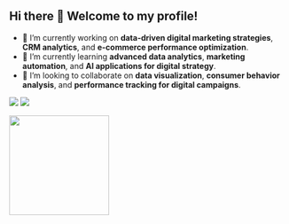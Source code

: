 ## Hi there 👋 Welcome to my profile!

- 🔭 I’m currently working on **data-driven digital marketing strategies**, **CRM analytics**, and **e-commerce performance optimization**.  
- 🌱 I’m currently learning **advanced data analytics**, **marketing automation**, and **AI applications for digital strategy**.  
- 👯 I’m looking to collaborate on **data visualization**, **consumer behavior analysis**, and **performance tracking for digital campaigns**.  


<div> 
 
  <a href = "mailto:isiscavalcantiabraham@gmail.com"><img src="https://img.shields.io/badge/-Gmail-%23333?style=for-the-badge&logo=gmail&logoColor=white" target="_blank"></a>
  <a href="https://www.linkedin.com/in/isisabraham" target="_blank"><img src="https://img.shields.io/badge/-LinkedIn-%230077B5?style=for-the-badge&logo=linkedin&logoColor=white" target="_blank"></a> 
  
</div>
<div><img height="180cm" src="https://github-readme-stats.vercel.app/api?username=isisabraham&show_icons=true&hide=contribs,prs&cache_seconds=86400&theme=dracula"/></div>
